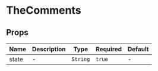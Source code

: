 # TheComments

## Props

<!-- @vuese:TheComments:props:start -->
|Name|Description|Type|Required|Default|
|---|---|---|---|---|
|state|-|`String`|`true`|-|

<!-- @vuese:TheComments:props:end -->


